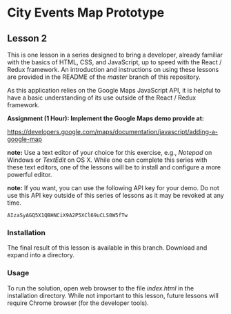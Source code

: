 # City Events Map Prototype

## Lesson 2

This is one lesson in a series designed to bring a developer, already
familiar with the basics of HTML, CSS, and JavaScript, up to speed with
the React / Redux framework. An introduction and instructions on using
these lessons are provided in the README of the *master* branch of this
repository.

As this application relies on the Google Maps JavaScript API, it is
helpful to have a basic understanding of its use outside of the
React / Redux framework.

**Assignment (1 Hour): Implement the Google Maps demo provide at:**

https://developers.google.com/maps/documentation/javascript/adding-a-google-map

**note:** Use a text editor of your choice for this exercise, e.g.,
*Notepad* on Windows or *TextEdit* on OS X. While one can complete this
series with these text editors, one of the lessons will be to install
and configure a more powerful editor.

**note:** If you want, you can use the following API key for your demo.
Do not use this API key outside of this series of lessons as it may be
revoked at any time.

`AIzaSyAGQ5X1QBHNCiX9A2P5XCl69uCLS0W5fTw`

### Installation

The final result of this lesson is available in this branch. Download and
expand into a directory.

### Usage

To run the solution, open web browser to the file *index.html* in
the installation directory. While not important to this lesson, future
lessons will require Chrome browser (for the developer tools).
